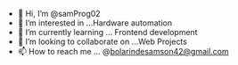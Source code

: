- 👋 Hi, I’m @samProg02
- 👀 I’m interested in ...Hardware automation
- 🌱 I’m currently learning ... Frontend development
- 💞️ I’m looking to collaborate on ...Web Projects
- 📫 How to reach me ... @bolarindesamson42@gmail.com

<!---
samProg02/samProg02 is a ✨ special ✨ repository because its `README.md` (this file) appears on your GitHub profile.
You can click the Preview link to take a look at your changes.
--->
